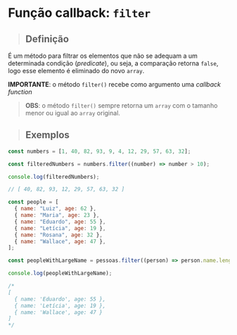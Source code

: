 # Função callback: `filter`

> ## **Definição**

É um método para filtrar os elementos que não se adequam a um determinada condição (_predicate_), ou seja, a comparação retorna `false`, logo esse elemento é eliminado do novo `array`.

**IMPORTANTE**: o método `filter()` recebe como argumento uma _callback function_

> **OBS**: o método `filter()` sempre retorna um `array` com o tamanho menor ou igual ao `array` original.

> ## **Exemplos**

```js
const numbers = [1, 40, 82, 93, 9, 4, 12, 29, 57, 63, 32];

const filteredNumbers = numbers.filter((number) => number > 10);

console.log(filteredNumbers);

// [ 40, 82, 93, 12, 29, 57, 63, 32 ]
```

```js
const people = [
  { name: "Luiz", age: 62 },
  { name: "Maria", age: 23 },
  { name: "Eduardo", age: 55 },
  { name: "Letícia", age: 19 },
  { name: "Rosana", age: 32 },
  { name: "Wallace", age: 47 },
];

const peopleWithLargeName = pessoas.filter((person) => person.name.length >= 7);

console.log(peopleWithLargeName);

/*
[
  { name: 'Eduardo', age: 55 },
  { name: 'Letícia', age: 19 },
  { name: 'Wallace', age: 47 }
]
*/
```
